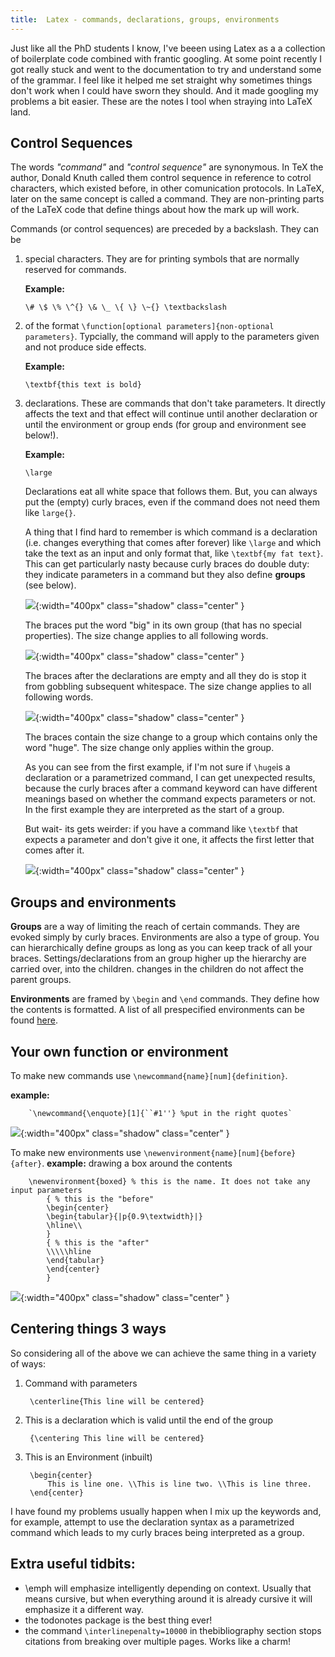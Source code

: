 ```yaml
---
title:  Latex - commands, declarations, groups, environments
---
```


Just like all the PhD students I know, I've beeen using Latex as a a collection of boilerplate code combined with frantic googling. At some point recently I got really stuck and went to the documentation to try and understand some of the grammar. I feel like it helped me set straight why sometimes things don't work when I could have sworn they should. And it made googling my problems a bit easier. These are the notes I tool when straying into LaTeX land.


## Control Sequences
The words *"command"* and *"control sequence"* are synonymous. In TeX the author, Donald Knuth called them control sequence in reference to cotrol characters, which existed before, in other comunication protocols. In LaTeX, later on the same concept is called a command. They are non-printing parts of the LaTeX code that define things about how the mark up will work.

Commands (or control sequences) are preceded by a backslash. They can be

1. special characters. They are for printing symbols that are normally reserved for commands.

    **Example:**
        
    ```
    \# \$ \% \^{} \& \_ \{ \} \~{} \textbackslash
    ```

2. of the format `\function[optional parameters]{non-optional parameters}`. Typcially, the command will apply to the parameters given and not produce side effects.
    
    **Example:**
    ```
    \textbf{this text is bold}
    ```

3. declarations. These are commands that don't take parameters. It directly affects the text and that effect  will  continue  until  another  declaration or until the environment or group ends (for group and environment see below!).

    **Example:**
    ```
    \large
    ```

    Declarations eat all white space that follows them. But, you can always put the (empty) curly braces, even if the command does not need them like `large{}`.

    A thing that I find hard to remember is which command is a declaration (i.e. changes everything that comes after forever) like `\large` and which take the text as an input and only format that, like `\textbf{my fat text}`. This can get particularly nasty because curly braces do double duty: they indicate parameters in a command but they also define **groups** (see below).

    ![]({{site.blog_url}}/resources/images/blog5/braces_a.png){:width="400px" class="shadow" class="center" }
   
    The braces put the word "big" in its own group (that has no special properties). The size change applies to all following words.

    ![]({{site.blog_url}}/resources/images/blog5/braces_b.png){:width="400px" class="shadow" class="center" }
    
    The braces after the declarations are empty and all they do is stop it from gobbling subsequent whitespace. The size change applies to all following words.

    ![]({{site.blog_url}}/resources/images/blog5/braces_c.png){:width="400px" class="shadow" class="center" }
    
    The braces contain the size change to a group which contains only the word "huge". The size change only applies within the group.

    As you can see from the first example, if I'm not sure if `\huge`is a declaration or a parametrized command, I can get unexpected results, because the curly braces after a command keyword can have different meanings based on whether the command expects parameters or not. In the first example they are interpreted as the start of a group.

    But wait- its gets weirder: if you have a command like `\textbf` that expects a parameter and don't give it one, it affects the first letter that comes after it.
    
    ![]({{site.blog_url}}/resources/images/blog5/braces_d.png){:width="400px" class="shadow" class="center" }

## Groups and environments
**Groups** are a way of limiting the reach of certain commands. They are evoked simply by curly braces. Environments are also a type of group. You can hierarchically define groups as long as you can keep track of all your braces. Settings/declarations from an group higher up the hierarchy are carried over, into the children. changes in the children do not affect the parent groups.

**Environments** are framed by `\begin` and `\end` commands. They define how the contents is formatted. A list of all prespecified environments can be found [here](https://latex.wikia.org/wiki/List_of_LaTeX_environments).


## Your own function or environment
To make new commands use `\newcommand{name}[num]{definition}`.

**example:**

        `\newcommand{\enquote}[1]{``#1''} %put in the right quotes`

![]({{site.blog_url}}/resources/images/blog5/enquote.png){:width="400px" class="shadow" class="center" }

To make new environments use `\newenvironment{name}[num]{before}{after}`.
**example:** drawing a box around the contents

        \newenvironment{boxed} % this is the name. It does not take any input parameters
            { % this is the "before"
            \begin{center}
            \begin{tabular}{|p{0.9\textwidth}|}
            \hline\\
            }
            { % this is the "after"
            \\\\\hline
            \end{tabular}
            \end{center}
            }

![]({{site.blog_url}}/resources/images/blog5/box.png){:width="400px" class="shadow" class="center" }

## Centering things 3 ways
So considering all of the above we can achieve the same thing in a variety of ways:

1. Command with parameters

        \centerline{This line will be centered}

2. This is a declaration which is valid until the end of the group

        {\centering This line will be centered}

3. This is an Environment (inbuilt)

        \begin{center}
            This is line one. \\This is line two. \\This is line three.
        \end{center}

I have found my problems usually happen when I mix up the keywords and, for example, attempt to use the declaration syntax as a parametrized command which leads to my curly braces being interpreted as a group.


## Extra useful tidbits:
- \emph will emphasize intelligently depending on context. Usually that means cursive, but when everything around it is already cursive it will emphasize it a different way.
- the todonotes package is the best thing ever!
- the command `\interlinepenalty=10000` in thebibliography section stops citations from breaking over multiple pages. Works like a charm!
